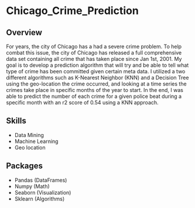 # Chicago_Crime_Prediction

## Overview
For years, the city of Chicago has a had a severe crime problem. To help combat this issue, the city of Chicago has released a full comprehensive data set containing all crime that has taken place since Jan 1st, 2001. My goal is to develop a prediction algorithm that will try and be able to tell what type of crime has been committed given certain meta data. I utilized a two different algorithms such as K-Nearest Neighbor (KNN) and a Decision Tree using the geo-location the crime occurred, and looking at a time series the crimes take place in specific months of the year to start. In the end, I was able to predict the number of each crime for a given police beat during a specific month with an r2 score of 0.54 using a KNN approach.

## Skills
* Data Mining
* Machine Learning
* Geo location

## Packages
* Pandas (DataFrames)
* Numpy (Math)
* Seaborn (Visualization)
* Sklearn (Algorithms)
